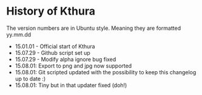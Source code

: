 # History of Kthura

The version numbers are in Ubuntu style. Meaning they are formatted yy.mm.dd

- 15.01.01 - Official start of Kthura 
- 15.07.29 - Github script set up
- 15.07.29 - Modify alpha ignore bug fixed
- 15.08.01: Export to png and jpg now supported
- 15.08.01: Git scripted updated with the possibility to keep this changelog up to date :)
- 15.08.01: Tiny but in that updater fixed (doh!)

